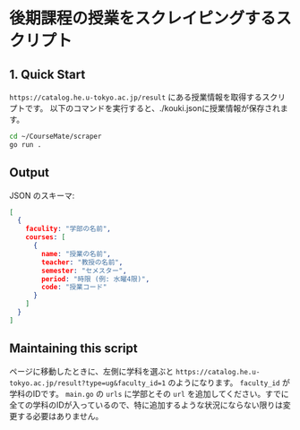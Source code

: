 # 後期課程の授業をスクレイピングするスクリプト

## 1. Quick Start
`https://catalog.he.u-tokyo.ac.jp/result` にある授業情報を取得するスクリプトです。
以下のコマンドを実行すると、./kouki.jsonに授業情報が保存されます。

```bash
cd ~/CourseMate/scraper
go run .
```

## Output

JSON のスキーマ:
```json file=kouki.json
[
  {
    faculity: "学部の名前",
    courses: [
      {
        name: "授業の名前",
        teacher: "教授の名前",
        semester: "セメスター",
        period: "時限 (例: 水曜4限)",
        code: "授業コード"
      }
    ]
  }
]
```

## Maintaining this script
ページに移動したときに、左側に学科を選ぶと `https://catalog.he.u-tokyo.ac.jp/result?type=ug&faculty_id=1` のようになります。 `faculty_id` が学科のIDです。
`main.go` の `urls` に学部とその `url` を追加してください。すでに全ての学科のIDが入っているので、特に追加するような状況にならない限りは変更する必要はありません。
